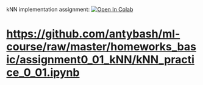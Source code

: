 kNN implementation assignment:
[![Open In Colab](https://colab.research.google.com/assets/colab-badge.svg)](https://colab.research.google.com/github/antybash/ml-course/blob/homeworks_basic/assignment0_01_kNN/kNN_practice_0_01.ipynb)

# https://github.com/antybash/ml-course/raw/master/homeworks_basic/assignment0_01_kNN/kNN_practice_0_01.ipynb
